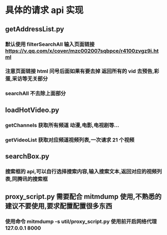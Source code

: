 # 具体的请求 api 实现

## getAddressList.py

### 默认使用 filterSearchAll 输入页面链接 https://v.qq.com/x/cover/mzc002007sqbpce/r4100zvgz9i.html

### 注意页面链接 html 问号后面如果有要去掉 返回所有的 vid 去预告,彩蛋,采访等无关部分

### searchAll 不去除上面部分

## loadHotVideo.py

### getChannels 获取所有频道 动漫,电影,电视剧等...

### getVideoList 获取对应频道视频列表,一次请求 21 个视频

## searchBox.py

### 搜索框的 api,可以自行选择搜索内容,输入搜索文本,返回对应的视频列表,同腾讯的搜索框

## proxy_script.py 需要配合 mitmdump 使用,不熟悉的建议不要使用,要求配置配置很多东西

### 使用命令 mitmdump -s util/proxy_script.py 使用前开启网络代理 127.0.0.1 8000
